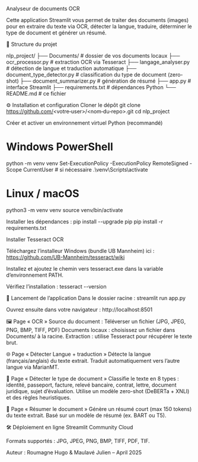 Analyseur de documents OCR

Cette application Streamlit vous permet de traiter des documents (images) pour en extraire du texte via OCR, détecter la langue, traduire, déterminer le type de document et générer un résumé.

📁 Structure du projet

nlp_project/
├── Documents/                # dossier de vos documents locaux
├── ocr_processor.py          # extraction OCR via Tesseract
├── langage_analyser.py       # détection de langue et traduction automatique
├── document_type_detector.py # classification du type de document (zero-shot)
├── document_summarizer.py    # génération de résumé
├── app.py                    # interface Streamlit
├── requirements.txt          # dépendances Python
└── README.md                 # ce fichier

⚙️ Installation et configuration
Cloner le dépôt
git clone https://github.com/<votre‑user>/<nom‑du‑repo>.git
cd nlp_project

Créer et activer un environnement virtuel Python (recommandé)

# Windows PowerShell
python -m venv venv
Set-ExecutionPolicy -ExecutionPolicy RemoteSigned -Scope CurrentUser  # si nécessaire
.\venv\Scripts\activate

# Linux / macOS
python3 -m venv venv
source venv/bin/activate

Installer les dépendances : 
pip install --upgrade pip
pip install -r requirements.txt

Installer Tesseract OCR

Téléchargez l’installeur Windows (bundle UB Mannheim) ici :
https://github.com/UB-Mannheim/tesseract/wiki

Installez et ajoutez le chemin vers tesseract.exe dans la variable d’environnement PATH.

Vérifiez l’installation :
tesseract --version

🚀 Lancement de l’application
Dans le dossier racine :
streamlit run app.py

Ouvrez ensuite dans votre navigateur :
http://localhost:8501

🖼️ Page « OCR »
Source du document :
Téléverser un fichier (JPG, JPEG, PNG, BMP, TIFF, PDF)
Documents locaux : choisissez un fichier dans Documents/ à la racine.
Extraction : utilise Tesseract pour récupérer le texte brut.

🌐 Page « Détecter Langue + traduction »
Détecte la langue (français/anglais) du texte extrait.
Traduit automatiquement vers l’autre langue via MarianMT.

📄 Page « Détecter le type de document »
Classifie le texte en 8 types : identité, passeport, facture, relevé bancaire, contrat, lettre, document juridique, sujet d’évaluation.
Utilise un modèle zero-shot (DeBERTa + XNLI) et des règles heuristiques.

📝 Page « Résumer le document »
Génère un résumé court (max 150 tokens) du texte extrait.
Basé sur un modèle de résumé (ex. BART ou T5).

🛠️ Déploiement en ligne
Streamlit Community Cloud

Formats supportés : JPG, JPEG, PNG, BMP, TIFF, PDF, TIF.

Auteur : Roumagne Hugo & Maulavé Julien – April 2025

